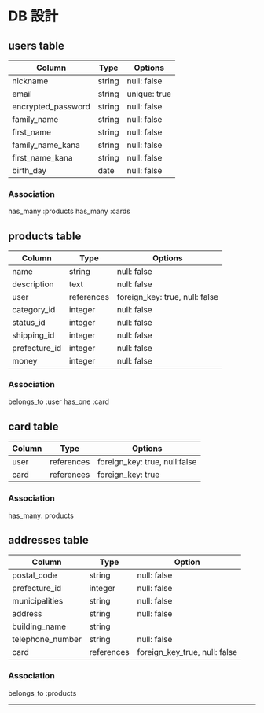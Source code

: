 # DB 設計

## users table

| Column             | Type                | Options                 |
|--------------------|---------------------|-------------------------|
| nickname           | string              | null: false             |
| email              | string              | unique: true            |
| encrypted_password | string              | null: false             |
| family_name        | string              | null: false             |
| first_name         | string              | null: false             |
| family_name_kana   | string              | null: false             |
| first_name_kana    | string              | null: false             |
| birth_day          | date                | null: false             |

### Association

has_many :products
has_many :cards

## products table

| Column             | Type                | Options                              |
|--------------------|---------------------|--------------------------------------|
| name               | string              | null: false                          |
| description        | text                | null: false                          |
| user               | references          | foreign_key: true, null: false       |
| category_id        | integer             | null: false                          |
| status_id          | integer             | null: false                          |
| shipping_id        | integer             | null: false                          |
| prefecture_id      | integer             | null: false                          |
| money              | integer             | null: false                          |

### Association

belongs_to :user
has_one :card

## card table

| Column             | Type                | Options                             |
|--------------------|---------------------|-------------------------------------|
| user               | references          | foreign_key: true, null:false       |
| card               | references          | foreign_key: true                   |

### Association

has_many: products

 ## addresses table

| Column            | Type                | Option                               |
|-------------------|---------------------|--------------------------------------|
| postal_code       | string              | null: false                          |
| prefecture_id     | integer             | null: false                          |
| municipalities    | string              | null: false                          |
| address           | string              | null: false                          |
| building_name     | string              |                                      | 
| telephone_number  | string              | null: false                          |
| card              | references          | foreign_key_true, null: false        |

### Association

belongs_to :products

----------------------------------------------------------------------